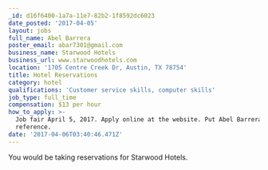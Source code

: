 ```yaml
---
_id: d16f6400-1a7a-11e7-82b2-1f8592dc6023
date_posted: '2017-04-05'
layout: jobs
full_name: Abel Barrera
poster_email: abar7301@gmail.com
business_name: Starwood Hotels
business_url: www.starwoodhotels.com
location: '1705 Centre Creek Dr, Austin, TX 78754'
title: Hotel Reservations
category: hotel
qualifications: 'Customer service skills, computer skills'
job_type: full_time
compensation: $13 per hour
how_to_apply: >-
  Job fair April 5, 2017. Apply online at the website. Put Abel Barrera as a
  reference.
date: '2017-04-06T03:40:46.471Z'
---
```

You would be taking reservations for Starwood Hotels.
